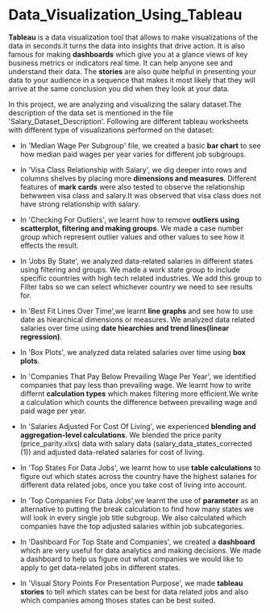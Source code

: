 # Data_Visualization_Using_Tableau

__Tableau__ is a data visualization tool that allows to make visualizations of the data in seconds.It turns the data into insights that drive action. It is also famous for making __dashboards__ which give you at a glance views of key business metrics or indicators real time. It can help anyone see and understand their data. The __stories__ are also quite helpful in presenting your data to your audience in a sequence that makes it most likely that they will arrive at the same conclusion you did when they look at your data.

In this project, we are analyzing and visualizing the salary dataset.The description of the data set is mentioned in the file 'Salary_Dataset_Description'. Following are different tableau worksheets with different type of visualizations performed on the dataset:

* In 'Median Wage Per Subgroup' file, we created a basic __bar chart__ to see how median paid wages per year varies for different job subgroups.

* In 'Visa Class Relationship with Salary', we dig deeper into rows and columns shelves by placing more __dimensions and measures__. Different features of __mark cards__ were also tested to observe the relationship betwween visa class and salary.It was observed that visa class does not have strong relationship with salary.

* In 'Checking For Outliers', we learnt how to remove __outliers using scatterplot, filtering and making groups__. We made a case number group which represent outlier values and other values to see how it effects the result.

* In 'Jobs By State', we analyzed data-related salaries in different states using filtering and groups. We made a work state group to include specific countries with high tech related industries. We add this group to Filter tabs so we can select whichever country we need to see results for.

* In 'Best Fit Lines Over Time',we learnt __line graphs__ and see how to use date as hiearchical dimensions or measures. We analyzed data related salaries over time using __date hiearchies and trend lines(linear regression)__.

* In 'Box Plots', we analyzed data related salaries over time using __box plots__.

* In 'Companies That Pay Below Prevailing Wage Per Year', we identified companies that pay less than prevailing wage. We learnt how to write differnt __calculation types__ which makes filtering more efficient.We write a calculation which counts the difference between prevailing wage and paid wage per year.

* In 'Salaries Adjusted For Cost Of Living', we experienced __blending and aggregation-level calculations__. We blended the price parity (price_parity.xlxs) data with salary data (salary_data_states_corrected (1)) and adjusted data-related salaries for cost of living.

* In 'Top States For Data Jobs', we learnt how to use __table calculations__ to figure out which states across the country have the highest salaries for different data related jobs, once you take cost of living into account.

* In 'Top Companies For Data Jobs',we learnt the use of __parameter__ as an alternative to putting the break calculation to find how many states we will look in every single job title subgroup. We also calculated which companies have the top adjusted salaries within job subcategories.

* In 'Dashboard For Top State and Companies', we created a __dashboard__ which are very useful for data analytics and making decisions. We made a dashboard to help us figure out what companies we would like to apply to get data-related jobs in different states.

* In 'Visual Story Points For Presentation Purpose', we made __tableau stories__ to tell which states can be best for data related jobs and also which companies among thoses states can be best suited.
